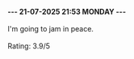 <b>--- 21-07-2025 21:53 MONDAY ---</b>
<br/><br/>
I'm going to jam in peace.
<br/><br/>
Rating: 3.9/5